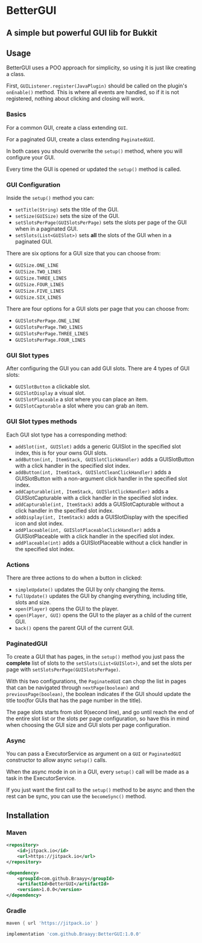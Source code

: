 # BetterGUI
A simple but powerful GUI lib for Bukkit
----------------------------------------

## Usage
BetterGUI uses a POO approach for simplicity, so using it is just like creating a class.

First, `GUIListener.register(JavaPlugin)` should be called on the plugin's `onEnable()` method.
This is where all events are handled, so if it is not registered, nothing about clicking and closing will work. 

### Basics
For a common GUI, create a class extending `GUI`.

For a paginated GUI, create a class extending `PaginatedGUI`.

In both cases you should overwrite the `setup()` method, where you will configure your GUI.

Every time the GUI is opened or updated the `setup()` method is called.

### GUI Configuration
Inside the `setup()` method you can:
- `setTitle(String)` sets the title of the GUI.
- `setSize(GUISize)` sets the size of the GUI.
- `setSlotsPerPage(GUISlotsPerPage)` sets the slots per page of the GUI when in a paginated GUI.
- `setSlots(List<GUISlot>)` sets **all** the slots of the GUI when in a paginated GUI.

There are six options for a GUI size that you can choose from:
- `GUISize.ONE_LINE`
- `GUISize.TWO_LINES`
- `GUISize.THREE_LINES`
- `GUISize.FOUR_LINES`
- `GUISize.FIVE_LINES`
- `GUISize.SIX_LINES`

There are four options for a GUI slots per page that you can choose from:
- `GUISlotsPerPage.ONE_LINE`
- `GUISlotsPerPage.TWO_LINES`
- `GUISlotsPerPage.THREE_LINES`
- `GUISlotsPerPage.FOUR_LINES`

### GUI Slot types
After configuring the GUI you can add GUI slots. There are 4 types of GUI slots:
- `GUISlotButton` a clickable slot.
- `GUISlotDisplay` a visual slot.
- `GUISlotPlaceable` a slot where you can place an item.
- `GUISlotCapturable` a slot where you can grab an item.

### GUI Slot types methods
Each GUI slot type has a corresponding method:
- `addSlot(int, GUISlot)` adds a generic GUISlot in the specified slot index, this is for your owns GUI slots. 
- `addButton(int, ItemStack, GUISlotClickHandler)` adds a GUISlotButton with a click handler in the specified slot index.
- `addButton(int, ItemStack, GUISlotCleanClickHandler)` adds a GUISlotButton with a non-argument click handler in the specified slot index.
- `addCapturable(int, ItemStack, GUISlotClickHandler)` adds a GUISlotCapturable with a click handler in the specified slot index.
- `addCapturable(int, ItemStack)` adds a GUISlotCapturable without a click handler in the specified slot index.
- `addDisplay(int, ItemStack)` adds a GUISlotDisplay with the specified icon and slot index.
- `addPlaceable(int, GUISlotPlaceableClickHandler)` adds a GUISlotPlaceable with a click handler in the specified slot index.
- `addPlaceable(int)` adds a GUISlotPlaceable without a click handler in the specified slot index.

### Actions
There are three actions to do when a button in clicked:
- `simpleUpdate()` updates the GUI by only changing the items.
- `fullUpdate()` updates the GUI by changing everything, including title, slots and size.
- `open(Player)` opens the GUI to the player.
- `open(Player, GUI)` opens the GUI to the player as a child of the current GUI.
- `back()` opens the parent GUI of the current GUI.

### PaginatedGUI
To create a GUI that has pages, in the `setup()` method you just pass the **complete** list of slots to the `setSlots(List<GUISlot>)`, and set the slots per page with `setSlotsPerPage(GUISlotsPerPage)`.

With this two configurations, the `PaginatedGUI` can chop the list in pages that can be navigated through `nextPage(boolean)` and `previousPage(boolean)`, the boolean indicates if the GUI should update the title too(for GUIs that has the page number in the title).

The page slots starts from slot 9(second line), and go until reach the end of the entire slot list or the slots per page configuration, so have this in mind when choosing the GUI size and GUI slots per page configuration.

### Async
You can pass a ExecutorService as argument on a `GUI` or `PaginatedGUI` constructor to allow async `setup()` calls.

When the async mode in on in a GUI, every `setup()` call will be made as a task in the ExecutorService.

If you just want the first call to the `setup()` method to be async and then the rest can be sync, you can use the `becomeSync()` method. 

## Installation
### Maven
```xml
<repository>
    <id>jitpack.io</id>
    <url>https://jitpack.io</url>
</repository>
```

```xml
<dependency>
    <groupId>com.github.Braayy</groupId>
    <artifactId>BetterGUI</artifactId>
    <version>1.0.0</version>
</dependency>
```

### Gradle
```groovy
maven { url 'https://jitpack.io' }
```

```groovy
implementation 'com.github.Braayy:BetterGUI:1.0.0'
```